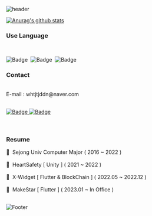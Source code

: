 ![header](https://capsule-render.vercel.app/api?type=waving&color=auto&height=150&section=header&text=App%20Developer&fontSize=32)

[![Anurag's github stats](https://github-readme-stats.vercel.app/api?username=whtjtjddn)](https://github.com/anuraghazra/github-readme-stats)

### Use Language
<br>

![Badge](https://img.shields.io/badge/Flutter-000000.svg?&logo=Flutter&logoColor=#02569B)&nbsp;  ![Badge](https://img.shields.io/badge/Kotlin-000000.svg?&logo=Kotlin&logoColor=#7F52FF)&nbsp;    ![Badge](https://img.shields.io/badge/Unity-000000.svg?&logo=Unity&logoColor=#FFFFFF)

### Contact

<br>
E-mail : whtjtjddn@naver.com
<br>
<br>

<a href="https://www.notion.so/c237f509f86e41f69a9f3608367e92bc" target="_blank">![Badge](https://img.shields.io/badge/Notion-000000.svg?&logo=Notion&logoColor=#000000) </a><a href="https://www.instagram.com/climb_developer/" target="_blank">![Badge](https://img.shields.io/badge/Instagram-FFFFFF.svg?&logo=Instagram&logoColor=#E4405F) </a>
<br>
<br>
<br>
### Resume

🏫 &nbsp;Sejong Univ Computer Major ( 2016 ~ 2022 )
<br><br>
🏢 &nbsp;HeartSafety [ Unity ] ( 2021 ~ 2022 )
<br><br>
🏢 &nbsp;X-Widget [ Flutter & BlockChain ] ( 2022.05 ~ 2022.12 )
<br><br>
🏢 &nbsp;MakeStar [ Flutter ] ( 2023.01 ~ In Office )
<br><br>

<!-- [![Solved.ac
프로필](http://mazassumnida.wtf/api/v2/generate_badge?boj=shaawn)](https://solved.ac/shaawn) -->


![Footer](https://capsule-render.vercel.app/api?type=waving&color=auto&height=150&section=footer)
